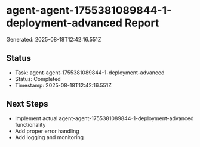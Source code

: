 # agent-agent-1755381089844-1-deployment-advanced Report

Generated: 2025-08-18T12:42:16.551Z

## Status
- Task: agent-agent-1755381089844-1-deployment-advanced
- Status: Completed
- Timestamp: 2025-08-18T12:42:16.551Z

## Next Steps
- Implement actual agent-agent-1755381089844-1-deployment-advanced functionality
- Add proper error handling
- Add logging and monitoring
